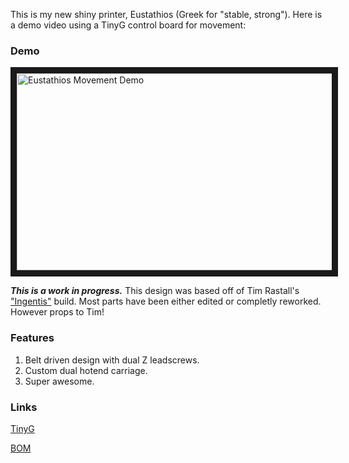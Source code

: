 This is my new shiny printer, Eustathios (Greek for "stable, strong").
Here is a demo video using a TinyG control board for movement:

### Demo
<a href="http://www.youtube.com/watch?feature=player_embedded&v=aucE49ZBXx0
" target="_blank"><img src="http://img.youtube.com/vi/aucE49ZBXx0/0.jpg" 
alt="Eustathios Movement Demo" width="560" height="315" border="10" /></a>


***This is a work in progress.***  This design was based off of Tim Rastall's ["Ingentis"](https://www.youmagine.com/designs/ingentis-a-tantillus-variant) build.  Most parts have been either edited or completly reworked.  However props to Tim!


### Features
1.  Belt driven design with dual Z leadscrews.
2.  Custom dual hotend carriage.
3.  Super awesome.



### Links

[TinyG](https://github.com/synthetos/TinyG/wiki)

[BOM](https://docs.google.com/spreadsheet/ccc?key=0Am629YCI5h_wdHkxa1gyajBrak5LbDVwejFldXFORUE&usp=sharing)


